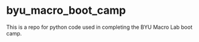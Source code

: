 byu_macro_boot_camp
===================

This is a repo for python code used in completing the BYU Macro Lab boot camp.
